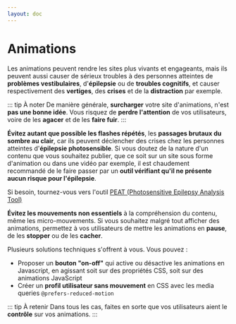 ```yaml
---
layout: doc
---
```


# Animations

Les animations peuvent rendre les sites plus vivants et engageants, 
mais ils peuvent aussi causer de sérieux troubles à des personnes atteintes de **problèmes vestibulaires**, 
d'**épilepsie** ou de **troubles cognitifs**, et causer respectivement des **vertiges**, des **crises** et de la **distraction** par exemple.

::: tip À noter
De manière générale, **surcharger** votre site d'animations, n'est **pas une bonne idée**. 
Vous risquez de **perdre l'attention** de vos utilisateurs, voire de les **agacer** et de les **faire fuir**.
:::

**Évitez autant que possible les flashes répétés**, les **passages brutaux du sombre au clair**, car ils peuvent déclencher des crises
chez les personnes atteintes d'**épilepsie photosensible**. Si vous doutez de la nature d'un contenu que vous souhaitez publier,
que ce soit sur un site sous forme d'animation ou dans une vidéo par exemple, il est chaudement recommandé de le faire passer
par un **outil vérifiant qu'il ne présente aucun risque pour l'épilepsie**.

Si besoin, tournez-vous vers l'outil [PEAT (Photosensitive Epilepsy Analysis Tool)](https://trace.umd.edu/peat/)

**Évitez les mouvements non essentiels** à la compréhension du contenu, même les micro-mouvements.
Si vous souhaitez malgré tout afficher des animations, permettez à vos utilisateurs de mettre les animations en **pause**, 
de les **stopper** ou de les **cacher**. 

Plusieurs solutions techniques s'offrent à vous. Vous pouvez :

- Proposer un **bouton "on-off"** qui active ou désactive les animations en Javascript, en agissant soit sur des propriétés CSS, soit sur des animations JavaScript
- Créer un **profil utilisateur sans mouvement** en CSS avec les media queries `@prefers-reduced-motion`

::: tip À retenir
Dans tous les cas, faites en sorte que vos utilisateurs aient le **contrôle** sur vos animations.
:::
